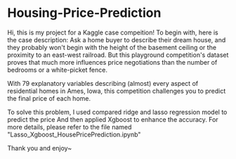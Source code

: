 # Housing-Price-Prediction
Hi, this is my project for a Kaggle case compeition!
To begin with, here is the case description:
Ask a home buyer to describe their dream house, and they probably won't begin with the height of the basement 
ceiling or the proximity to an east-west railroad. But this playground competition's dataset proves that
much more influences price negotiations than the number of bedrooms or a white-picket fence.

With 79 explanatory variables describing (almost) every aspect of residential homes in Ames, Iowa, this 
competition challenges you to predict the final price of each home.

To solve this problem, I used compared ridge and lasso regression model to predict the price
And then applied Xgboost to enhance the accuracy.
For more details, please refer to the file named "Lasso_Xgboost_HousePricePrediction.ipynb"

Thank you and enjoy~
